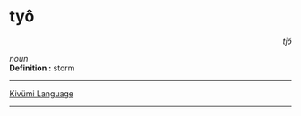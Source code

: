 
# tyô

<div align="right"><i>tjɔ̃</i></div>

*noun*  
**Definition :** storm  

---

[Kivümi Language](../README.md)

---
